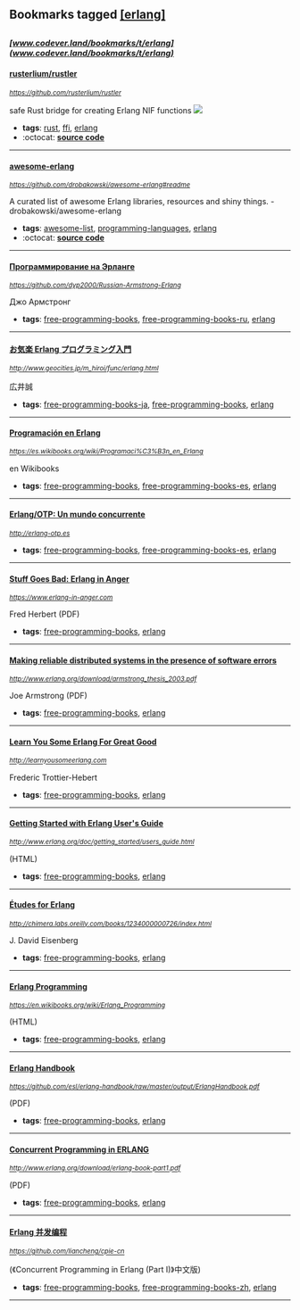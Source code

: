 ## Bookmarks tagged [[erlang]](https://www.codever.land/search?q=[erlang])

_<sup><sup>[www.codever.land/bookmarks/t/erlang](www.codever.land/bookmarks/t/erlang)</sup></sup>_
---
#### [rusterlium/rustler](https://github.com/rusterlium/rustler)
_<sup>https://github.com/rusterlium/rustler</sup>_

safe Rust bridge for creating Erlang NIF functions [<img src="https://api.travis-ci.org/rusterlium/rustler.svg?branch=master">](https://travis-ci.org/rusterlium/rustler)
* **tags**: [rust](../tagged/rust.md), [ffi](../tagged/ffi.md), [erlang](../tagged/erlang.md)
* :octocat: **[source code](https://github.com/rusterlium/rustler)**
---
#### [awesome-erlang](https://github.com/drobakowski/awesome-erlang#readme)
_<sup>https://github.com/drobakowski/awesome-erlang#readme</sup>_

A curated list of awesome Erlang libraries, resources and shiny things. - drobakowski/awesome-erlang
* **tags**: [awesome-list](../tagged/awesome-list.md), [programming-languages](../tagged/programming-languages.md), [erlang](../tagged/erlang.md)
* :octocat: **[source code](https://github.com/drobakowski/awesome-erlang#readme)**
---
#### [Программирование на Эрланге](https://github.com/dyp2000/Russian-Armstrong-Erlang)
_<sup>https://github.com/dyp2000/Russian-Armstrong-Erlang</sup>_

Джо Армстронг
* **tags**: [free-programming-books](../tagged/free-programming-books.md), [free-programming-books-ru](../tagged/free-programming-books-ru.md), [erlang](../tagged/erlang.md)
---
#### [お気楽 Erlang プログラミング入門](http://www.geocities.jp/m_hiroi/func/erlang.html)
_<sup>http://www.geocities.jp/m_hiroi/func/erlang.html</sup>_

広井誠
* **tags**: [free-programming-books-ja](../tagged/free-programming-books-ja.md), [free-programming-books](../tagged/free-programming-books.md), [erlang](../tagged/erlang.md)
---
#### [Programación en Erlang](https://es.wikibooks.org/wiki/Programaci%C3%B3n_en_Erlang)
_<sup>https://es.wikibooks.org/wiki/Programaci%C3%B3n_en_Erlang</sup>_

en Wikibooks
* **tags**: [free-programming-books](../tagged/free-programming-books.md), [free-programming-books-es](../tagged/free-programming-books-es.md), [erlang](../tagged/erlang.md)
---
#### [Erlang/OTP: Un mundo concurrente](http://erlang-otp.es)
_<sup>http://erlang-otp.es</sup>_

* **tags**: [free-programming-books](../tagged/free-programming-books.md), [free-programming-books-es](../tagged/free-programming-books-es.md), [erlang](../tagged/erlang.md)
---
#### [Stuff Goes Bad: Erlang in Anger](https://www.erlang-in-anger.com)
_<sup>https://www.erlang-in-anger.com</sup>_

Fred Herbert (PDF)
* **tags**: [free-programming-books](../tagged/free-programming-books.md), [erlang](../tagged/erlang.md)
---
#### [Making reliable distributed systems in the presence of software errors](http://www.erlang.org/download/armstrong_thesis_2003.pdf)
_<sup>http://www.erlang.org/download/armstrong_thesis_2003.pdf</sup>_

Joe Armstrong (PDF)
* **tags**: [free-programming-books](../tagged/free-programming-books.md), [erlang](../tagged/erlang.md)
---
#### [Learn You Some Erlang For Great Good](http://learnyousomeerlang.com)
_<sup>http://learnyousomeerlang.com</sup>_

Frederic Trottier-Hebert
* **tags**: [free-programming-books](../tagged/free-programming-books.md), [erlang](../tagged/erlang.md)
---
#### [Getting Started with Erlang User's Guide](http://www.erlang.org/doc/getting_started/users_guide.html)
_<sup>http://www.erlang.org/doc/getting_started/users_guide.html</sup>_

(HTML)
* **tags**: [free-programming-books](../tagged/free-programming-books.md), [erlang](../tagged/erlang.md)
---
#### [Études for Erlang](http://chimera.labs.oreilly.com/books/1234000000726/index.html)
_<sup>http://chimera.labs.oreilly.com/books/1234000000726/index.html</sup>_

J. David Eisenberg
* **tags**: [free-programming-books](../tagged/free-programming-books.md), [erlang](../tagged/erlang.md)
---
#### [Erlang Programming](https://en.wikibooks.org/wiki/Erlang_Programming)
_<sup>https://en.wikibooks.org/wiki/Erlang_Programming</sup>_

(HTML)
* **tags**: [free-programming-books](../tagged/free-programming-books.md), [erlang](../tagged/erlang.md)
---
#### [Erlang Handbook](https://github.com/esl/erlang-handbook/raw/master/output/ErlangHandbook.pdf)
_<sup>https://github.com/esl/erlang-handbook/raw/master/output/ErlangHandbook.pdf</sup>_

(PDF)
* **tags**: [free-programming-books](../tagged/free-programming-books.md), [erlang](../tagged/erlang.md)
---
#### [Concurrent Programming in ERLANG](http://www.erlang.org/download/erlang-book-part1.pdf)
_<sup>http://www.erlang.org/download/erlang-book-part1.pdf</sup>_

(PDF)
* **tags**: [free-programming-books](../tagged/free-programming-books.md), [erlang](../tagged/erlang.md)
---
#### [Erlang 并发编程](https://github.com/liancheng/cpie-cn)
_<sup>https://github.com/liancheng/cpie-cn</sup>_

(《Concurrent Programming in Erlang (Part I)》中文版)
* **tags**: [free-programming-books](../tagged/free-programming-books.md), [free-programming-books-zh](../tagged/free-programming-books-zh.md), [erlang](../tagged/erlang.md)
---

